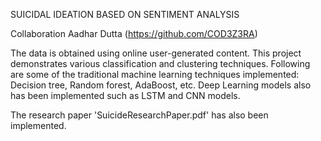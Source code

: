 SUICIDAL IDEATION BASED ON SENTIMENT ANALYSIS

Collaboration Aadhar Dutta (https://github.com/COD3Z3RA)

The data is obtained using online user-generated content. This project demonstrates various classification and clustering techniques. Following are some of the traditional machine learning techniques implemented: Decision tree, Random forest, AdaBoost, etc. Deep Learning models also has been implemented such as LSTM and CNN models.

The research paper 'SuicideResearchPaper.pdf' has also been implemented.

